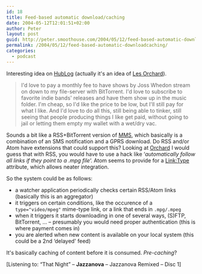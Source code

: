 ```yaml
---
id: 18
title: Feed-based automatic download/caching
date: 2004-05-12T12:01:51+02:00
author: Peter
layout: post
guid: http://peter.smoothouse.com/2004/05/12/feed-based-automatic-downloadcaching/
permalink: /2004/05/12/feed-based-automatic-downloadcaching/
categories:
  - podcast
---
```

Interesting idea on [HubLog](http://www.pmbrowser.info/hublog/archives/000830.html "Hublog") (actually it's an idea of [Les Orchard](http://www.decafbad.com/blog/2004/05/10/homebrew_entertainment_appliances_cheap_open_and_embattled)).

> I'd love to pay a monthly fee to have shows by Joss Whedon stream on down to my file-server with BitTorrent. I'd love to subscribe to favorite indie bands' releases and have them show up in the music folder. I'm cheap, so I'd like the price to be low, but I'll still pay for what I like. And I'd love to do all this, still being able to tinker, still seeing that people producing things I like get paid, without going to jail or letting them empty my wallet with a wet/dry vac. 

Sounds a bit like a RSS+BitTorrent version of [MMS](http://www.nowsms.com/framer.htm?http://www.nowsms.com/discus/messages/1/589.html), which basically is a combination of an SMS notification and a GPRS download. Do RSS and/or Atom have extensions that could support this? Looking at [Orchard](http://orchard.sourceforge.net/) I would guess that with RSS, you would have to use a hack like &#8216;_automatically follow all links if they point to a .mpg file_&#8216;. Atom seems to provide for a [Link:Type](http://www.atomenabled.org/developers/syndication/atom-format-spec.php#rfc.section.3.4.2) attribute, which allows neater integration.

So the system could be as follows:

  * a watcher application periodically checks certain RSS/Atom links (basically this is an aggregator) 
  * it triggers on certain conditions, like the occurence of a `type="video/mpeg"` mime-type link, or a link that ends in `.mpg/.mpeg` 
  * when it triggers it starts downloading in one of several ways, (S)FTP, BitTorrent, &#8230; &#8211; presumably you would need proper authentication (this is where payment comes in) 
  * you are alerted when new content is available on your local system (this could be a 2nd &#8216;delayed' feed) 

It's basically caching of content before it is consumed. _Pre-caching_?

<div>
  [Listening to: &#8220;That Night&#8221; &#8211; <b>Jazzanova</b> &#8211; Jazzanova Remixed &#8211; Disc 1]
</div>